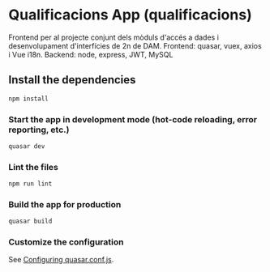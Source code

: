 # Qualificacions App (qualificacions)

Frontend per al projecte conjunt dels mòduls d'accés a dades i desenvolupament d'interfícies de 2n de DAM. Frontend: quasar, vuex, axios i Vue i18n. Backend: node, express, JWT, MySQL

## Install the dependencies
```bash
npm install
```

### Start the app in development mode (hot-code reloading, error reporting, etc.)
```bash
quasar dev
```

### Lint the files
```bash
npm run lint
```

### Build the app for production
```bash
quasar build
```

### Customize the configuration
See [Configuring quasar.conf.js](https://quasar.dev/quasar-cli/quasar-conf-js).
